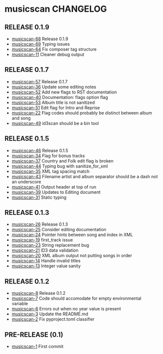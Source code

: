 musicscan CHANGELOG
======================

## RELEASE 0.1.9
 - [musicscan-68](https://github.com/cjcodeproj/musicscan/issues/68) Release 0.1.9
 - [musicscan-69](https://github.com/cjcodeproj/musicscan/issues/69) Typing issues
 - [musicscan-64](https://github.com/cjcodeproj/musicscan/issues/64) Fix composer tag structure
 - [musicscan-11](https://github.com/cjcodeproj/musicscan/issues/11) Cleaner debug output

## RELEASE 0.1.7
 - [musicscan-57](https://github.com/cjcodeproj/musicscan/issues/57) Release 0.1.7
 - [musicscan-36](https://github.com/cjcodeproj/musicscan/issues/36) Update some editing notes
 - [musicscan-52](https://github.com/cjcodeproj/musicscan/issues/52) Add new flags to RST documentation
 - [musicscan-40](https://github.com/cjcodeproj/musicscan/issues/40) Documentation: flags option flag
 - [musicscan-53](https://github.com/cjcodeproj/musicscan/issues/53) Album title is not sanitized
 - [musicscan-51](https://github.com/cjcodeproj/musicscan/issues/51) Edit flag for Intro and Reprise
 - [musicscan-22](https://github.com/cjcodeproj/musicscan/issues/22) Flag codes should probably be distinct between album and song
 - [musicscan-49](https://github.com/cjcodeproj/musicscan/issues/49) id3scan should be a bin tool


## RELEASE 0.1.5
 - [musicscan-46](https://github.com/cjcodeproj/musicscan/issues/46) Release 0.1.5
 - [musicscan-34](https://github.com/cjcodeproj/musicscan/issues/34) Flag for bonus tracks
 - [musicscan-37](https://github.com/cjcodeproj/musicscan/issues/37) Country and Folk edit flag is broken
 - [musicscan-44](https://github.com/cjcodeproj/musicscan/issues/44) Typing bug with sanitize_for_xml
 - [musicscan-35](https://github.com/cjcodeproj/musicscan/issues/35) XML tag spacing match
 - [musicscan-43](https://github.com/cjcodeproj/musicscan/issues/43) Filename artist and album separator should be a dash not an underscore
 - [musicscan-41](https://github.com/cjcodeproj/musicscan/issues/41) Output header at top of run
 - [musicscan-39](https://github.com/cjcodeproj/musicscan/issues/39) Updates to Editing document
 - [musicscan-31](https://github.com/cjcodeproj/musicscan/issues/31) Static typing


## RELEASE 0.1.3
 - [musicscan-26](https://github.com/cjcodeproj/musicscan/issues/26) Release 0.1.3
 - [musicscan-25](https://github.com/cjcodeproj/musicscan/issues/25) Consider editing documentation
 - [musicscan-24](https://github.com/cjcodeproj/musicscan/issues/24) Pointer hints between song and index in XML
 - [musicscan-19](https://github.com/cjcodeproj/musicscan/issues/19) first_track issue
 - [musicscan-23](https://github.com/cjcodeproj/musicscan/issues/23) String replacement bug
 - [musicscan-21](https://github.com/cjcodeproj/musicscan/issues/21) ID3 data validation
 - [musicscan-20](https://github.com/cjcodeproj/musicscan/issues/20) XML album output not putting songs in order
 - [musicscan-14](https://github.com/cjcodeproj/musicscan/issues/14) Handle invalid titles
 - [musicscan-13](https://github.com/cjcodeproj/musicscan/issues/13) Integer value sanity


## RELEASE 0.1.2
 - [musicscan-8](https://github.com/cjcodeproj/musicscan/issues/8) Release 0.1.2
 - [musicscan-7](https://github.com/cjcodeproj/musicscan/issues/7) Code should accomodate for empty environmental variable
 - [musicscan-6](https://github.com/cjcodeproj/musicscan/issues/6) Errors out when no year value is present
 - [musicscan-3](https://github.com/cjcodeproj/musicscan/issues/3) Update the README.md
 - [musicscan-2](https://github.com/cjcodeproj/musicscan/issues/2) Fix pyproject.toml classifier


## PRE-RELEASE (0.1)
 - [musicscan-1](https://github.com/cjcodeproj/musicscan/issues/1) First commit
